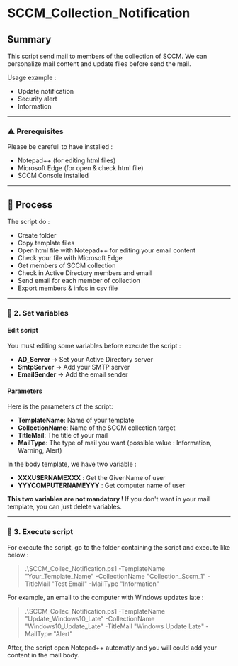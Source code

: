 # SCCM_Collection_Notification

## Summary

This script send mail to members of the collection of SCCM. We can personalize mail content and update files before send the mail. 

Usage example : 
- Update notification
- Security alert
- Information

---

### :warning: Prerequisites
Please be carefull to have installed : 
- Notepad++ (for editing html files)
- Microsoft Edge (for open & check html file)
- SCCM Console installed
---

## :dart: Process
The script do : 
- Create folder
- Copy template files
- Open html file with Notepad++ for editing your email content
- Check your file with Microsoft Edge
- Get members of SCCM collection
- Check in Active Directory members and email
- Send email for each member of collection
- Export members & infos in csv file

---
### :hammer: 2. Set variables
#### Edit script
You must editing some variables before execute the script :
- **AD_Server** -> Set your Active Directory server
- **SmtpServer** -> Add your SMTP server
- **EmailSender** -> Add the email sender

#### Parameters
Here is the parameters of the script: 
- **TemplateName**: Name of your template
- **CollectionName**: Name of the SCCM collection target
- **TitleMail**: The title of your mail
- **MailType**: The type of mail you want (possible value : Information, Warning, Alert)

In the body template, we have two variable : 
- **XXXUSERNAMEXXX** :  Get the GivenName of user
- **YYYCOMPUTERNAMEYYY** : Get computer name of user 

**This two variables are not mandatory !** If you don't want in your mail template, you can just delete variables.

---

### :rocket: 3. Execute script
For execute the script, go to the folder containing the script and execute like below :

>.\SCCM_Collec_Notification.ps1 -TemplateName "Your_Template_Name" -CollectionName "Collection_Sccm_1" -TitleMail "Test Email" -MailType "Information"


For example, an email to the computer with Windows updates late :
>.\SCCM_Collec_Notification.ps1 -TemplateName "Update_Windows10_Late" -CollectionName "Windows10_Update_Late" -TitleMail "Windows Update Late" -MailType "Alert"

After, the script open Notepad++ automatly and you will could add your content in the mail body. 